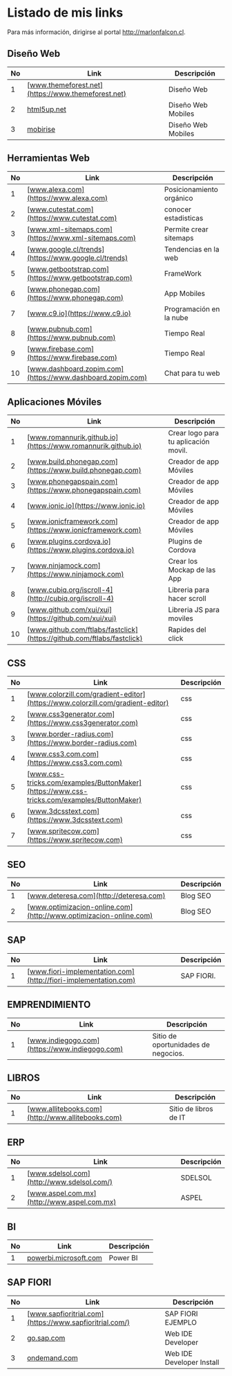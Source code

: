 
Listado de mis links
==================================================================
Para más información, dirigirse al portal http://marlonfalcon.cl.

[//]: # (addons)
Diseño Web 
--------------
No | Link | Descripción
--- | --- | ---
 1 | [www.themeforest.net](https://www.themeforest.net) | Diseño Web
 2 | [html5up.net](https://html5up.net/) | Diseño Web Mobiles
 3 | [mobirise](https://www.mobirise.com) | Diseño Web Mobiles



[//]: # (end addons)

Herramientas Web
--------------
No | Link | Descripción
--- | --- | ---
 1 | [www.alexa.com](https://www.alexa.com) | Posicionamiento orgánico
 2 | [www.cutestat.com](https://www.cutestat.com) | conocer estadisticas
 3 | [www.xml-sitemaps.com](https://www.xml-sitemaps.com) | Permite crear sitemaps
 4 | [www.google.cl/trends](https://www.google.cl/trends) | Tendencias en la web
 5 | [www.getbootstrap.com](https://www.getbootstrap.com) | FrameWork
 6 | [www.phonegap.com](https://www.phonegap.com) | App Mobiles
 7 | [www.c9.io](https://www.c9.io) | Programación en la nube
 8 | [www.pubnub.com](https://www.pubnub.com) | Tiempo Real
 9 | [www.firebase.com](https://www.firebase.com) | Tiempo Real
 10 | [www.dashboard.zopim.com](https://www.dashboard.zopim.com) | Chat para tu web


[//]: # (end addons)




Aplicaciones Móviles
--------------
No | Link | Descripción
--- | --- | ---
 1 | [www.romannurik.github.io](https://www.romannurik.github.io) | Crear logo para tu aplicación movil.
 2 | [www.build.phonegap.com](https://www.build.phonegap.com) | Creador de app Móviles
 3 | [www.phonegapspain.com](https://www.phonegapspain.com) | Creador de app Móviles
 4 | [www.ionic.io](https://www.ionic.io) | Creador de app Móviles
 5 | [www.ionicframework.com](https://www.ionicframework.com) | Creador de app Móviles
 6 | [www.plugins.cordova.io](https://www.plugins.cordova.io) | Plugins de Cordova
 7 | [www.ninjamock.com](https://www.ninjamock.com) | Crear los Mockap de las App
 8 | [www.cubiq.org/iscroll-4](http://cubiq.org/iscroll-4) | Libreria para hacer scroll
 9 | [www.github.com/xui/xui](https://github.com/xui/xui) | Libreria JS para moviles
 10 | [www.github.com/ftlabs/fastclick](https://github.com/ftlabs/fastclick) | Rapides del click



 
 [//]: # (end addons)
 
 
 
CSS
--------------
No | Link | Descripción
--- | --- | ---
 1 | [www.colorzill.com/gradient-editor](https://www.colorzill.com/gradient-editor) | css
 2 | [www.css3generator.com](https://www.css3generator.com) | css
 3 | [www.border-radius.com](https://www.border-radius.com) | css
 4 | [www.css3.com.com](https://www.css3.com.com) | css
 5 | [www.css-tricks.com/examples/ButtonMaker](https://www.css-tricks.com/examples/ButtonMaker) | css
 6 | [www.3dcsstext.com](https://www.3dcsstext.com) | css
 7 | [www.spritecow.com](https://www.spritecow.com) | css

 [//]: # (end addons)
 
 
 SEO
--------------
No | Link | Descripción
--- | --- | ---
 1 | [www.deteresa.com](http://deteresa.com) |Blog SEO
 2 | [www.optimizacion-online.com](http://www.optimizacion-online.com) |Blog SEO
[//]: # (end addons)


SAP
--------------
No | Link | Descripción
--- | --- | ---
 1 | [www.fiori-implementation.com](http://fiori-implementation.com) | SAP FIORI.
[//]: # (end addons)


EMPRENDIMIENTO
--------------
No | Link | Descripción
--- | --- | ---
 1 | [www.indiegogo.com](https://www.indiegogo.com) | Sitio de oportunidades de negocios.
[//]: # (end addons)



LIBROS
--------------
No | Link | Descripción
--- | --- | ---
 1 | [www.allitebooks.com](http://www.allitebooks.com) | Sitio de libros de IT
[//]: # (end addons)




ERP
--------------
No | Link | Descripción
--- | --- | ---
 1 | [www.sdelsol.com](http://www.sdelsol.com/) | SDELSOL
 2 | [www.aspel.com.mx](http://www.aspel.com.mx) | ASPEL
 
[//]: # (end addons)



BI
--------------
No | Link | Descripción
--- | --- | ---
 1 | [powerbi.microsoft.com](http://www.powerbi.microsoft.com) | Power BI
 
[//]: # (end addons)


SAP FIORI
--------------
No | Link | Descripción
--- | --- | ---
 1 | [www.sapfioritrial.com](https://www.sapfioritrial.com/) | SAP FIORI EJEMPLO
 2 | [go.sap.com](http://go.sap.com/documents/2016/07/ac208260-7e7c-0010-82c7-eda71af511fa.html) | Web IDE Developer 
 3 | [ondemand.com](https://tools.hana.ondemand.com/#sapui5) | Web IDE Developer Install
[//]: # (end addons)







